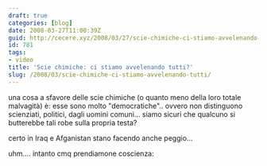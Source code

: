 ```yaml
---
draft: true
categories: [blog]
date: 2008-03-27T11:00:39Z
guid: http://cecere.xyz/2008/03/27/scie-chimiche-ci-stiamo-avvelenando-tutti/
id: 781
tags:
- video
title: 'Scie chimiche: ci stiamo avvelenando tutti?'
slug: /2008/03/scie-chimiche-ci-stiamo-avvelenando-tutti/
---
```

 
una cosa a sfavore delle scie chimiche (o quanto meno della loro totale malvagità) è: esse sono molto "democratiche".. ovvero non distinguono scienziati, politici, dagli uomini comuni… siamo sicuri che qualcuno si butterebbe tali robe sulla propria testa?
  
certo in Iraq e Afganistan stano facendo anche peggio…
  
uhm…. intanto cmq prendiamone coscienza: